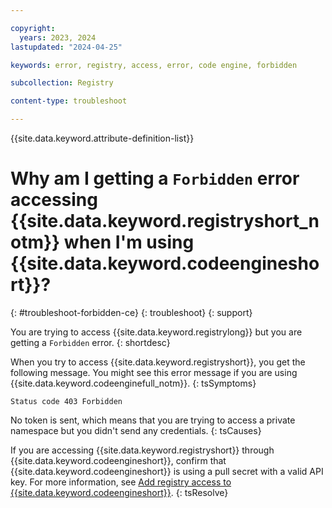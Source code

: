 ```yaml
---

copyright:
  years: 2023, 2024
lastupdated: "2024-04-25"

keywords: error, registry, access, error, code engine, forbidden

subcollection: Registry

content-type: troubleshoot

---
```


{{site.data.keyword.attribute-definition-list}}

# Why am I getting a `Forbidden` error accessing {{site.data.keyword.registryshort_notm}} when I'm using {{site.data.keyword.codeengineshort}}?
{: #troubleshoot-forbidden-ce}
{: troubleshoot}
{: support}

You are trying to access {{site.data.keyword.registrylong}} but you are getting a `Forbidden` error.
{: shortdesc}

When you try to access {{site.data.keyword.registryshort}}, you get the following message. You might see this error message if you are using {{site.data.keyword.codeenginefull_notm}}.
{: tsSymptoms}

`Status code 403 Forbidden`

No token is sent, which means that you are trying to access a private namespace but you didn't send any credentials.
{: tsCauses}

If you are accessing {{site.data.keyword.registryshort}} through {{site.data.keyword.codeengineshort}}, confirm that {{site.data.keyword.codeengineshort}} is using a pull secret with a valid API key. For more information, see [Add registry access to {{site.data.keyword.codeengineshort}}](/docs/codeengine?topic=codeengine-add-registry#add-registry-access-ce).
{: tsResolve}
